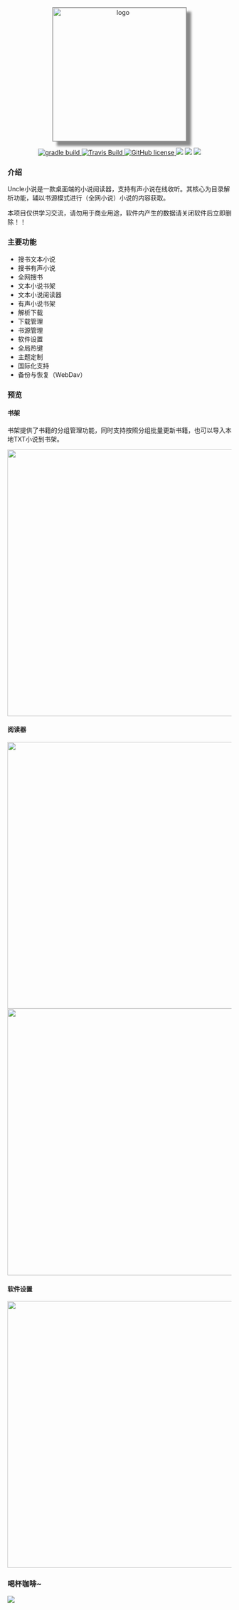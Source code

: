 <p align="center">
	<a href="https://github.com/unclezs/NovelHarvester/blob/master/LICENSE">
		<img src="https://gitee.com/unclezs/image-blog/raw/master/20210103184920.png"
			 alt="logo" width="300" style="border: #888 solid 1px;box-shadow: 10px 10px 5px #888888; margin-top:10px">
	</a>
</p>

<p align="center">
    <a href="https://github.com/unclezs/NovelHarverster/actions/workflows/gradle.yml">
    <img src="https://img.shields.io/github/workflow/status/unclezs/NovelHarvester/Java%20CI%20with%20Gradle" alt="gradle build"/>
    </a>
    <a href="https://travis-ci.com/unclezs/NovelHarvester">
    <img src="https://img.shields.io/travis/com/unclezs/NovelHarvester/main?logo=travis" alt="Travis Build"/>
    </a>
    <a href="https://github.com/unclezs/jfx-launcher/blob/main/LICENSE">
    <img src="https://img.shields.io/github/license/unclezs/NovelHarvester?color=%2340C0D0&label=License" alt="GitHub license"/>
    </a>
	<img src="https://img.shields.io/github/downloads/unclezs/NovelHarvester/total"/>
	<img src="https://img.shields.io/badge/openjdk-11-green"/>
	<img src="https://img.shields.io/badge/platform-win linux mac-green"/>
</p>

### 介绍

Uncle小说是一款桌面端的小说阅读器，支持有声小说在线收听。其核心为目录解析功能，辅以书源模式进行（全网小说）小说的内容获取。

本项目仅供学习交流，请勿用于商业用途，软件内产生的数据请关闭软件后立即删除！！

### 主要功能

- 搜书文本小说
- 搜书有声小说
- 全网搜书
- 文本小说书架
- 文本小说阅读器
- 有声小说书架
- 解析下载
- 下载管理
- 书源管理
- 软件设置
- 全局热键
- 主题定制
- 国际化支持
- 备份与恢复（WebDav）

### 预览

#### 书架

书架提供了书籍的分组管理功能，同时支持按照分组批量更新书籍，也可以导入本地TXT小说到书架。

<img width="600" src="https://github.com/unclezs/NovelHarvester/raw/main/app/packager/screenshot/home.png"/>

#### 阅读器

<img width="600" src="https://github.com/unclezs/NovelHarvester/raw/main/app/packager/screenshot/read.png"/>
<img width="600" src="https://github.com/unclezs/NovelHarvester/raw/main/app/packager/screenshot/read1.png"/>

#### 软件设置

<img width="600" src="https://github.com/unclezs/NovelHarvester/raw/main/app/packager/screenshot/setting.png"/>

### 喝杯咖啡~

<img src="https://gitee.com/unclezs/image-blog/raw/master/20210105090216.jpeg"/>

